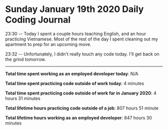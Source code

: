 # Sunday January 19th 2020 Daily Coding Journal

23:30 -- Today I spent a couple hours teaching English, and an hour practicing Vietnamese. Most of the rest of the day I spent cleaning out my apartment to prep for an upcoming move.

23:32 -- Unfortunately, I didn't really touch any code today. I'll get back on the grind tomorrow.
___
**Total time spent working as an employed developer today**: N/A

**Total time spent practicing code outside of work today**: 4 minutes

**Total time spent practicing code outside of work far in January 2020**: 4 hours 31 minutes

**Total lifetime hours practicing code outside of a job**: 807 hours 51 minute

**Total lifetime hours working as an employed developer**: 847 hours 30 minutes